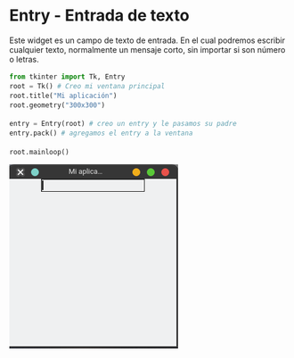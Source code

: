 # Entry - Entrada de texto

Este widget es un campo de texto de entrada. En el cual podremos escribir cualquier texto, normalmente un mensaje corto, sin importar si son número o letras.

```python
from tkinter import Tk, Entry
root = Tk() # Creo mi ventana principal
root.title("Mi aplicación")
root.geometry("300x300")

entry = Entry(root) # creo un entry y le pasamos su padre
entry.pack() # agregamos el entry a la ventana

root.mainloop()
```
![entry](img/entry.png)


